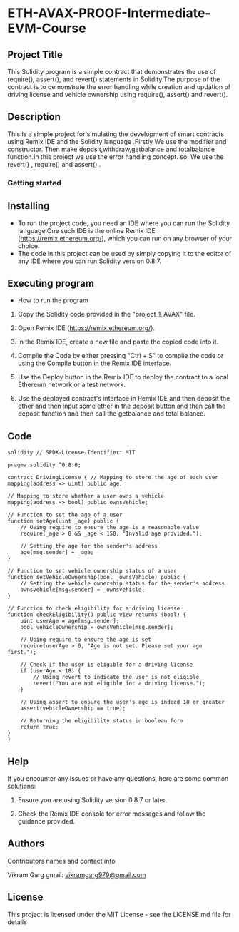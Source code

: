 # ETH-AVAX-PROOF-Intermediate-EVM-Course

## Project Title
This Solidity program is a simple contract that demonstrates the use of require(), assert(), and revert() statements in Solidity.The purpose of the contract is to demonstrate the error handling while creation and updation of driving license and vehicle ownership using require(), assert() and revert().
## Description
This is a simple project for simulating the development of smart contracts using Remix IDE and the Solidity language .Firstly We use the modifier and constructor. Then make deposit,withdraw,getbalance and totalbalance function.In this project we use the error handling concept. so, We use the revert() , require() and assert() .

### Getting started
## Installing
* To run the project code, you need an IDE where you can run the Solidity language.One such IDE is the online Remix IDE (https://remix.ethereum.org/), which you can run on any browser of your choice.
* The code in this project can be used by simply copying it to the editor of any IDE where you can run Solidity version 0.8.7.
## Executing program
* How to run the program

1. Copy the Solidity code provided in the "project_1_AVAX" file.

2. Open Remix IDE (https://remix.ethereum.org/).

3. In the Remix IDE, create a new file and paste the copied code into it.

4. Compile the Code by either pressing "Ctrl + S" to compile the code or using the Compile button in the Remix IDE interface.

5. Use the Deploy button in the Remix IDE to deploy the contract to a local Ethereum network or a test network.

6. Use the deployed contract's interface in Remix IDE  and then deposit the ether and then input some ether in the deposit button and then call the deposit function and then call the getbalance and total balance.

## Code
```
solidity // SPDX-License-Identifier: MIT

pragma solidity ^0.8.0;

contract DrivingLicense { // Mapping to store the age of each user mapping(address => uint) public age;

// Mapping to store whether a user owns a vehicle
mapping(address => bool) public ownsVehicle;

// Function to set the age of a user
function setAge(uint _age) public {
    // Using require to ensure the age is a reasonable value
    require(_age > 0 && _age < 150, "Invalid age provided.");

    // Setting the age for the sender's address
    age[msg.sender] = _age;
}

// Function to set vehicle ownership status of a user
function setVehicleOwnership(bool _ownsVehicle) public {
    // Setting the vehicle ownership status for the sender's address
    ownsVehicle[msg.sender] = _ownsVehicle;
}

// Function to check eligibility for a driving license
function checkEligibility() public view returns (bool) {
    uint userAge = age[msg.sender];
    bool vehicleOwnership = ownsVehicle[msg.sender];

    // Using require to ensure the age is set
    require(userAge > 0, "Age is not set. Please set your age first.");

    // Check if the user is eligible for a driving license
    if (userAge < 18) {
        // Using revert to indicate the user is not eligible
        revert("You are not eligible for a driving license.");
    }

    // Using assert to ensure the user's age is indeed 18 or greater
    assert(vehicleOwnership == true);

    // Returning the eligibility status in boolean form
    return true;
}
}
```

## Help 

If you encounter any issues or have any questions, here are some common solutions:

1. Ensure you are using Solidity version 0.8.7 or later.

2. Check the Remix IDE console for error messages and follow the guidance provided.
## Authors
Contributors names and contact info

Vikram Garg gmail: vikramgarg979@gmail.com


## License

This project is licensed under the MIT License - see the LICENSE.md file for details
